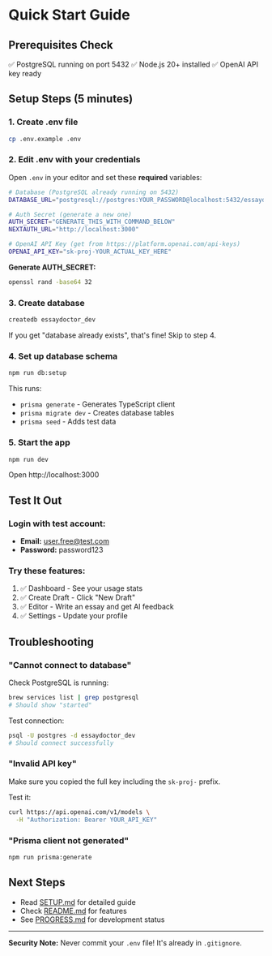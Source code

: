 # Quick Start Guide

## Prerequisites Check

✅ PostgreSQL running on port 5432
✅ Node.js 20+ installed
✅ OpenAI API key ready

## Setup Steps (5 minutes)

### 1. Create .env file

```bash
cp .env.example .env
```

### 2. Edit .env with your credentials

Open `.env` in your editor and set these **required** variables:

```bash
# Database (PostgreSQL already running on 5432)
DATABASE_URL="postgresql://postgres:YOUR_PASSWORD@localhost:5432/essaydoctor_dev?schema=public"

# Auth Secret (generate a new one)
AUTH_SECRET="GENERATE_THIS_WITH_COMMAND_BELOW"
NEXTAUTH_URL="http://localhost:3000"

# OpenAI API Key (get from https://platform.openai.com/api-keys)
OPENAI_API_KEY="sk-proj-YOUR_ACTUAL_KEY_HERE"
```

**Generate AUTH_SECRET:**
```bash
openssl rand -base64 32
```

### 3. Create database

```bash
createdb essaydoctor_dev
```

If you get "database already exists", that's fine! Skip to step 4.

### 4. Set up database schema

```bash
npm run db:setup
```

This runs:
- `prisma generate` - Generates TypeScript client
- `prisma migrate dev` - Creates database tables
- `prisma seed` - Adds test data

### 5. Start the app

```bash
npm run dev
```

Open http://localhost:3000

## Test It Out

### Login with test account:

- **Email:** user.free@test.com
- **Password:** password123

### Try these features:

1. ✅ Dashboard - See your usage stats
2. ✅ Create Draft - Click "New Draft"
3. ✅ Editor - Write an essay and get AI feedback
4. ✅ Settings - Update your profile

## Troubleshooting

### "Cannot connect to database"

Check PostgreSQL is running:
```bash
brew services list | grep postgresql
# Should show "started"
```

Test connection:
```bash
psql -U postgres -d essaydoctor_dev
# Should connect successfully
```

### "Invalid API key"

Make sure you copied the full key including the `sk-proj-` prefix.

Test it:
```bash
curl https://api.openai.com/v1/models \
  -H "Authorization: Bearer YOUR_API_KEY"
```

### "Prisma client not generated"

```bash
npm run prisma:generate
```

## Next Steps

- Read [SETUP.md](SETUP.md) for detailed guide
- Check [README.md](README.md) for features
- See [PROGRESS.md](PROGRESS.md) for development status

---

**Security Note:** Never commit your `.env` file! It's already in `.gitignore`.
